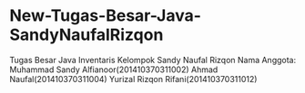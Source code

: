 # New-Tugas-Besar-Java-SandyNaufalRizqon
Tugas Besar Java Inventaris Kelompok Sandy Naufal Rizqon
Nama Anggota:
Muhammad Sandy Alfianoor(201410370311002)
Ahmad Naufal(201410370311004)
Yurizal Rizqon Rifani(201410370311012)
